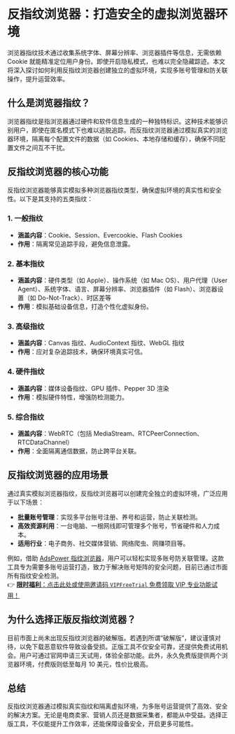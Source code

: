 # 反指纹浏览器：打造安全的虚拟浏览器环境

浏览器指纹技术通过收集系统字体、屏幕分辨率、浏览器插件等信息，无需依赖 Cookie 就能精准定位用户身份。即使开启隐私模式，也难以完全隐藏踪迹。本文将深入探讨如何利用反指纹浏览器创建独立的虚拟环境，实现多账号管理和防关联操作，提升运营效率。

## 什么是浏览器指纹？

浏览器指纹是指浏览器通过硬件和软件信息生成的一种独特标识。这种技术能够识别用户，即使在匿名模式下也难以逃脱追踪。而反指纹浏览器通过模拟真实的浏览器环境，隔离每个配置文件的数据（如 Cookies、本地存储和缓存），确保不同配置文件之间互不干扰。

## 反指纹浏览器的核心功能

反指纹浏览器能够真实模拟多种浏览器指纹类型，确保虚拟环境的真实性和安全性。以下是其支持的五类指纹：

### 1. 一般指纹
- **涵盖内容**：Cookie、Session、Evercookie、Flash Cookies  
- **作用**：隔离常见追踪手段，避免信息泄露。

### 2. 基本指纹
- **涵盖内容**：硬件类型（如 Apple）、操作系统（如 Mac OS）、用户代理（User Agent）、系统字体、语言、屏幕分辨率、浏览器插件（如 Flash）、浏览器设置（如 Do-Not-Track）、时区差等  
- **作用**：模拟基础设备信息，打造个性化虚拟身份。

### 3. 高级指纹
- **涵盖内容**：Canvas 指纹、AudioContext 指纹、WebGL 指纹  
- **作用**：应对复杂追踪技术，确保环境真实可信。

### 4. 硬件指纹
- **涵盖内容**：媒体设备指纹、GPU 插件、Pepper 3D 渲染  
- **作用**：模拟硬件特性，增强防检测能力。

### 5. 综合指纹
- **涵盖内容**：WebRTC（包括 MediaStream、RTCPeerConnection、RTCDataChannel）  
- **作用**：全面隔离通信数据，防止跨平台关联。

## 反指纹浏览器的应用场景

通过真实模拟浏览器指纹，反指纹浏览器可以创建完全独立的虚拟环境，广泛应用于以下场景：

- **批量账号管理**：实现多平台账号注册、养号和运营，防止关联检测。  
- **高效资源利用**：一台电脑、一根网线即可管理多个账号，节省硬件和人力成本。  
- **适用行业**：电子商务、社交媒体营销、网络爬虫、网赚项目等。

例如，借助 [AdsPower 指纹浏览器](https://bit.ly/adspower_free)，用户可以轻松实现多账号防关联管理。这款工具专为需要多账号运营打造，致力于解决账号矩阵的安全问题，目前已通过市面所有指纹安全检测。  
👉 [**限时福利**：点击此处或使用邀请码 `VIPFreeTrial` 免费领取 VIP 专业功能试用！](https://bit.ly/adspower_free)

## 为什么选择正版反指纹浏览器？

目前市面上尚未出现反指纹浏览器的破解版。若遇到所谓“破解版”，建议谨慎对待，以免下载恶意软件导致设备受损。正版工具不仅安全可靠，还提供免费试用机会。用户可通过官网申请三天试用，体验全部功能。此外，永久免费版提供两个浏览器环境，付费版则低至每月 10 美元，性价比极高。

## 总结

反指纹浏览器通过模拟真实指纹和隔离虚拟环境，为多账号运营提供了高效、安全的解决方案。无论是电商卖家、营销人员还是数据采集者，都能从中受益。选择正版工具，不仅能提升工作效率，还能保障设备安全，开启更多可能性。